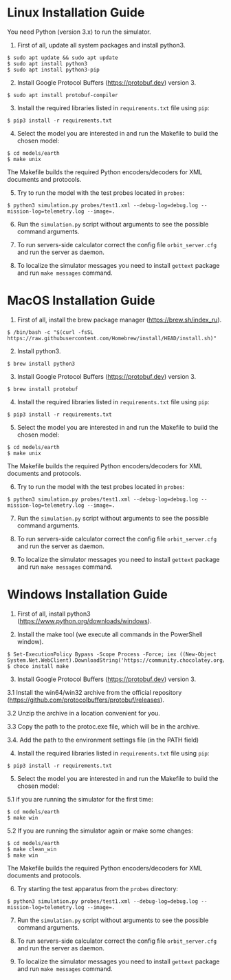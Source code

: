 # Linux Installation Guide

You need Python (version 3.x) to run the simulator.

1. First of all, update all system packages and install python3.

```
$ sudo apt update && sudo apt update
$ sudo apt install python3
$ sudo apt install python3-pip
```

2. Install Google Protocol Buffers (https://protobuf.dev) version 3.

```
$ sudo apt install protobuf-compiler
```

3. Install the required libraries listed in `requirements.txt` file using `pip`:

```
$ pip3 install -r requirements.txt
```

4. Select the model you are interested in and run the Makefile to build the chosen model:

```
$ cd models/earth
$ make unix
```

The Makefile builds the required Python encoders/decoders for XML documents and protocols.

5. Try to run the model with the test probes located in `probes`:

```
$ python3 simulation.py probes/test1.xml --debug-log=debug.log --mission-log=telemetry.log --image=.
```

6. Run the `simulation.py` script without arguments to see the possible command arguments.

7. To run servers-side calculator correct the config file `orbit_server.cfg` and run the server as daemon.

8. To localize the simulator messages you need to install `gettext` package and run `make messages` command. 


# MacOS Installation Guide


1. First of all, install the brew package manager (https://brew.sh/index_ru).

```
$ /bin/bash -c "$(curl -fsSL https://raw.githubusercontent.com/Homebrew/install/HEAD/install.sh)"
```

2. Install python3.

```
$ brew install python3
```

3. Install Google Protocol Buffers (https://protobuf.dev) version 3.

```
$ brew install protobuf
```

4. Install the required libraries listed in `requirements.txt` file using `pip`:

```
$ pip3 install -r requirements.txt
```

5. Select the model you are interested in and run the Makefile to build the chosen model:

```
$ cd models/earth
$ make unix
```

The Makefile builds the required Python encoders/decoders for XML documents and protocols.

6. Try to run the model with the test probes located in `probes`:

```
$ python3 simulation.py probes/test1.xml --debug-log=debug.log --mission-log=telemetry.log --image=.
```

7. Run the `simulation.py` script without arguments to see the possible command arguments.

8. To run servers-side calculator correct the config file `orbit_server.cfg` and run the server as daemon.

9. To localize the simulator messages you need to install `gettext` package and run `make messages` command. 



# Windows Installation Guide


1. First of all, install python3 (https://www.python.org/downloads/windows).

2. Install the make tool (we execute all commands in the PowerShell window).
```
$ Set-ExecutionPolicy Bypass -Scope Process -Force; iex ((New-Object System.Net.WebClient).DownloadString('https://community.chocolatey.org/install.ps1'))
$ choco install make
```

3. Install Google Protocol Buffers (https://protobuf.dev) version 3.

3.1 Install the win64/win32 archive from the official repository (https://github.com/protocolbuffers/protobuf/releases).

3.2 Unzip the archive in a location convenient for you.

3.3 Copy the path to the protoc.exe file, which will be in the archive.

3.4. Add the path to the environment settings file (in the PATH field)



4. Install the required libraries listed in `requirements.txt` file using `pip`:

```
$ pip3 install -r requirements.txt
```

5. Select the model you are interested in and run the Makefile to build the chosen model:

5.1 if you are running the simulator for the first time:
```
$ cd models/earth
$ make win
```
5.2 If you are running the simulator again or make some changes:
```
$ cd models/earth
$ make clean_win
$ make win
```

The Makefile builds the required Python encoders/decoders for XML documents and protocols.

6. Try starting the test apparatus from the `probes` directory:

```
$ python3 simulation.py probes/test1.xml --debug-log=debug.log --mission-log=telemetry.log --image=.
```

7. Run the `simulation.py` script without arguments to see the possible command arguments.

8. To run servers-side calculator correct the config file `orbit_server.cfg` and run the server as daemon.

9. To localize the simulator messages you need to install `gettext` package and run `make messages` command. 
